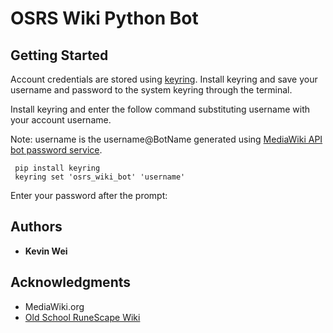 # OSRS Wiki Python Bot



## Getting Started

Account credentials are stored using [keyring](https://pypi.org/project/keyring/). Install keyring and save your username and password to the system keyring through the terminal.

Install keyring and enter the follow command substituting username with your account username.

Note: username is the username@BotName generated using [MediaWiki API bot password service](https://oldschool.runescape.wiki/w/Special:BotPasswords).

```
 pip install keyring
 keyring set 'osrs_wiki_bot' 'username'
```
Enter your password after the prompt:


## Authors

* **Kevin Wei** 

## Acknowledgments

* MediaWiki.org
* [Old School RuneScape Wiki](https://oldschool.runescape.wiki)


